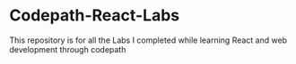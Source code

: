 # Codepath-React-Labs
This repository is for all the Labs I completed while learning React and web development through codepath
